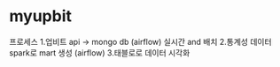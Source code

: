 # myupbit

프로세스
1.업비트 api -> mongo db (airflow) 실시간 and 배치
2.통계성 데이터 spark로 mart 생성 (airflow)
3.태블로로 데이터 시각화